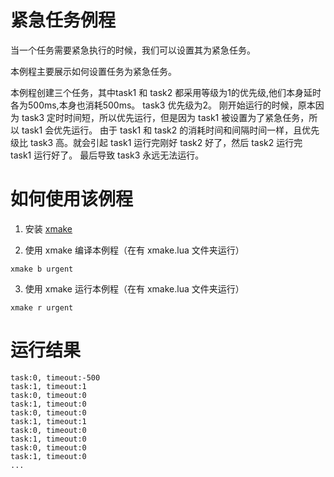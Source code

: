 # 紧急任务例程

当一个任务需要紧急执行的时候，我们可以设置其为紧急任务。

本例程主要展示如何设置任务为紧急任务。

本例程创建三个任务，其中task1 和 task2 都采用等级为1的优先级,他们本身延时各为500ms,本身也消耗500ms。
task3 优先级为2。
刚开始运行的时候，原本因为 task3 定时时间短，所以优先运行，但是因为 task1 被设置为了紧急任务，所以 task1 会优先运行。
由于 task1 和 task2 的消耗时间和间隔时间一样，且优先级比 task3 高。就会引起 task1 运行完刚好 task2 好了，然后 task2 运行完 task1 运行好了。
最后导致 task3 永远无法运行。

# 如何使用该例程

1. 安装 [xmake](https://xmake.io/)

2. 使用 xmake 编译本例程（在有 xmake.lua 文件夹运行）

```shell
xmake b urgent
```

3. 使用 xmake 运行本例程（在有 xmake.lua 文件夹运行）

```shell
xmake r urgent
```

# 运行结果

```shell
task:0, timeout:-500
task:1, timeout:1
task:0, timeout:0
task:1, timeout:0
task:0, timeout:0
task:1, timeout:1
task:0, timeout:0
task:1, timeout:0
task:0, timeout:0
task:1, timeout:0
...
```
